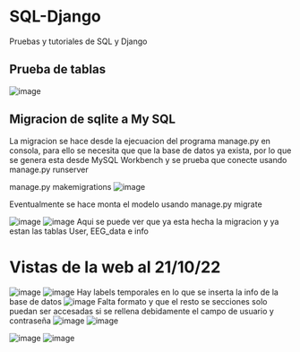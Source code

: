 # SQL-Django
Pruebas y tutoriales de SQL y Django

## Prueba de tablas 
![image](https://user-images.githubusercontent.com/57508332/197007152-64979edc-6ca4-4676-b040-6a318606042b.png)

## Migracion de sqlite a My SQL
La migracion se hace desde la ejecuacion del programa manage.py en consola, para ello se necesita que que la base de datos ya exista, por lo que se genera esta desde MySQL Workbench y se prueba que conecte usando manage.py runserver

manage.py makemigrations 
![image](https://user-images.githubusercontent.com/57508332/197304296-3b077495-5b0a-41e0-b4ec-432a346bb367.png)

Eventualmente se hace monta el modelo usando manage.py migrate

![image](https://user-images.githubusercontent.com/57508332/197304881-bddf3ab1-2716-4811-b2e0-e26d1750d089.png)
![image](https://user-images.githubusercontent.com/57508332/197304945-b25e7f14-1b19-43e4-b8c0-7a1ea45060ff.png)
Aqui se puede ver que ya esta hecha la migracion y ya estan las tablas User, EEG_data e info 


# Vistas de la web al 21/10/22
![image](https://user-images.githubusercontent.com/57508332/197305144-e8db3a90-4e3f-4142-a450-237449d95e9f.png)
![image](https://user-images.githubusercontent.com/57508332/197305152-c9278970-b8ed-48cb-afee-48fab4e1dd83.png)
Hay labels temporales en lo que se inserta la info de la base de datos 
![image](https://user-images.githubusercontent.com/57508332/197305192-fb019e78-e0a7-4d90-a6aa-9dee783540da.png)
Falta formato y que el resto se secciones solo puedan ser accesadas si se rellena debidamente el campo de usuario y contraseña
![image](https://user-images.githubusercontent.com/57508332/197305269-22116650-882b-4126-80d7-fa38675a3986.png)
![image](https://user-images.githubusercontent.com/57508332/197305285-c75a149f-e4c7-4896-9b6c-ec6311f73596.png)

![image](https://user-images.githubusercontent.com/57508332/197305911-a7e693c3-a258-422b-9da6-cc6ecaa1550f.png)
![image](https://user-images.githubusercontent.com/57508332/197306108-459c1c10-43f1-492c-ad24-ea1e0c4c6309.png)


